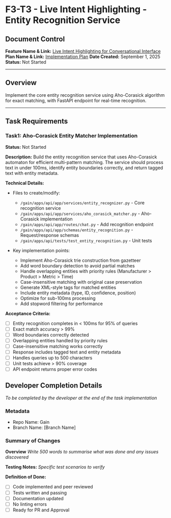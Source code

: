 # F3-T3 - Live Intent Highlighting - Entity Recognition Service

## Document Control
**Feature Name & Link:** [Live Intent Highlighting for Conversational Interface](../feature.md)
**Plan Name & Link:** [Implementation Plan](../plan.md)
**Date Created:** September 1, 2025  
**Status:** Not Started

---

## Overview
Implement the core entity recognition service using Aho-Corasick algorithm for exact matching, with FastAPI endpoint for real-time recognition.

---

## Task Requirements

### Task1: Aho-Corasick Entity Matcher Implementation
**Status:** Not Started

**Description:**
Build the entity recognition service that uses Aho-Corasick automaton for efficient multi-pattern matching. The service should process text in under 100ms, identify entity boundaries correctly, and return tagged text with entity metadata.

**Technical Details:**
- Files to create/modify:
  - `/gain/apps/api/app/services/entity_recognizer.py` - Core recognition service
  - `/gain/apps/api/app/services/aho_corasick_matcher.py` - Aho-Corasick implementation
  - `/gain/apps/api/app/routes/chat.py` - Add recognition endpoint
  - `/gain/apps/api/app/schemas/entity_recognition.py` - Request/response schemas
  - `/gain/apps/api/tests/test_entity_recognition.py` - Unit tests

- Key implementation points:
  - Implement Aho-Corasick trie construction from gazetteer
  - Add word boundary detection to avoid partial matches
  - Handle overlapping entities with priority rules (Manufacturer > Product > Metric > Time)
  - Case-insensitive matching with original case preservation
  - Generate XML-style tags for matched entities
  - Include entity metadata (type, ID, confidence, position)
  - Optimize for sub-100ms processing
  - Add stopword filtering for performance

**Acceptance Criteria:**
- [ ] Entity recognition completes in < 100ms for 95% of queries
- [ ] Exact match accuracy > 99%
- [ ] Word boundaries correctly detected
- [ ] Overlapping entities handled by priority rules
- [ ] Case-insensitive matching works correctly
- [ ] Response includes tagged text and entity metadata
- [ ] Handles queries up to 500 characters
- [ ] Unit tests achieve > 90% coverage
- [ ] API endpoint returns proper error codes

## Developer Completion Details

*To be completed by the developer at the end of the task implementation*

### Metadata

- Repo Name: Gain
- Branch Name: [Branch Name]

### Summary of Changes

**Overview**
*Write 500 words to summarise what was done and any issues discovered*

**Testing Notes:**
*Specific test scenarios to verify*

**Definition of Done:**
- [ ] Code implemented and peer reviewed
- [ ] Tests written and passing
- [ ] Documentation updated
- [ ] No linting errors
- [ ] Ready for PR and Approval